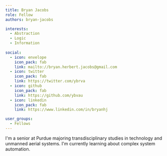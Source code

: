 ```yaml
---
title: Bryan Jacobs
role: Fellow
authors: bryan-jacobs

interests:
  - Abstraction
  - Logic
  - Information
 
social:
  - icon: envelope
    icon_pack: fab
    link: mailto://bryan.herbert.jacobs@gmail.com
  - icon: twitter
    icon_pack: fab
    link: https://twitter.com/ybrva
  - icon: github
    icon_pack: fab
    link: https://github.com/ybvau
  - icon: linkedin
    icon_pack: fab
    link: https://www.linkedin.com/in/bryanhj

user_groups:
  - Fellows
---
```

I'm a senior at Purdue majoring transdisciplinary studies in technology and unmanned aerial systems. I'm currently learning about complex system automation.
